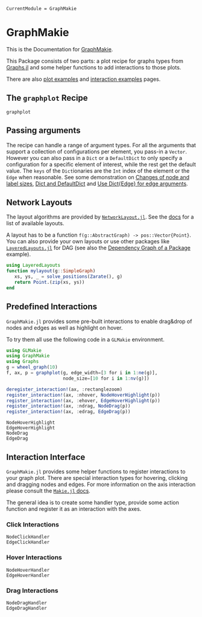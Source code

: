 ```@meta
CurrentModule = GraphMakie
```

# GraphMakie
This is the Documentation for [GraphMakie](https://github.com/MakieOrg/GraphMakie.jl).

This Package consists of two parts: a plot recipe for graphs types from
[Graphs.jl](https://github.com/JuliaGraphs/Graphs.jl) and some helper
functions to add interactions to those plots.

There are also [plot examples](generated/plots.md) and [interaction examples](generated/interactions.md) pages.

## The `graphplot` Recipe
```@docs
graphplot
```

## Passing arguments
The recipe can handle a range of argument types.
For all the arguments that support a collection of configurations per element, you pass-in a `Vector`.
However you can also pass in a `Dict` or a `DefaultDict` to only specify a configuration for a specific element of interest, while the rest get the default value.
The `keys` of the `Dict`ionaries are the `Int` index of the element or the `Edge` when reasonable.
See some demonstration on [Changes of node and label sizes](@ref), [Dict and DefaultDict](@ref) and [Use Dict{Edge} for edge arguments](@ref).

## Network Layouts
The layout algorithms are provided by [`NetworkLayout.jl`](https://github.com/JuliaGraphs/NetworkLayout.jl). See
the [docs](https://juliagraphs.org/NetworkLayout.jl/stable/) for a list of available layouts.

A layout has to be a function `f(g::AbstractGraph) -> pos::Vector{Point}`. You can also provide your
own layouts or use other packages like [`LayeredLayouts.jl`](https://github.com/oxinabox/LayeredLayouts.jl) for
DAG (see also the [Dependency Graph of a Package](@ref) example).
```julia
using LayeredLayouts
function mylayout(g::SimpleGraph)
   xs, ys, _ = solve_positions(Zarate(), g)
   return Point.(zip(xs, ys))
end
```

## Predefined Interactions
`GraphMakie.jl` provides some pre-built interactions to enable drag&drop of nodes and edges as well as highlight on hover.

To try them all use the following code in a `GLMakie` environment.
```julia
using GLMakie
using GraphMakie
using Graphs
g = wheel_graph(10)
f, ax, p = graphplot(g, edge_width=[3 for i in 1:ne(g)],
                     node_size=[10 for i in 1:nv(g)])

deregister_interaction!(ax, :rectanglezoom)
register_interaction!(ax, :nhover, NodeHoverHighlight(p))
register_interaction!(ax, :ehover, EdgeHoverHighlight(p))
register_interaction!(ax, :ndrag, NodeDrag(p))
register_interaction!(ax, :edrag, EdgeDrag(p))
```

```@docs
NodeHoverHighlight
EdgeHoverHighlight
NodeDrag
EdgeDrag
```

## Interaction Interface
`GraphMakie.jl` provides some helper functions to register interactions to your graph plot.
There are special interaction types for hovering, clicking and dragging nodes and edges.
For more information on the axis interaction please consult the [`Makie.jl` docs](https://docs.makie.org/stable/examples/blocks/axis/index.html#custom_interactions).

The general idea is to create some handler type, provide some action function and register it
as an interaction with the axes.

### Click Interactions
```@docs
NodeClickHandler
EdgeClickHandler
```
### Hover Interactions
```@docs
NodeHoverHandler
EdgeHoverHandler
```

### Drag Interactions
```@docs
NodeDragHandler
EdgeDragHandler
```
